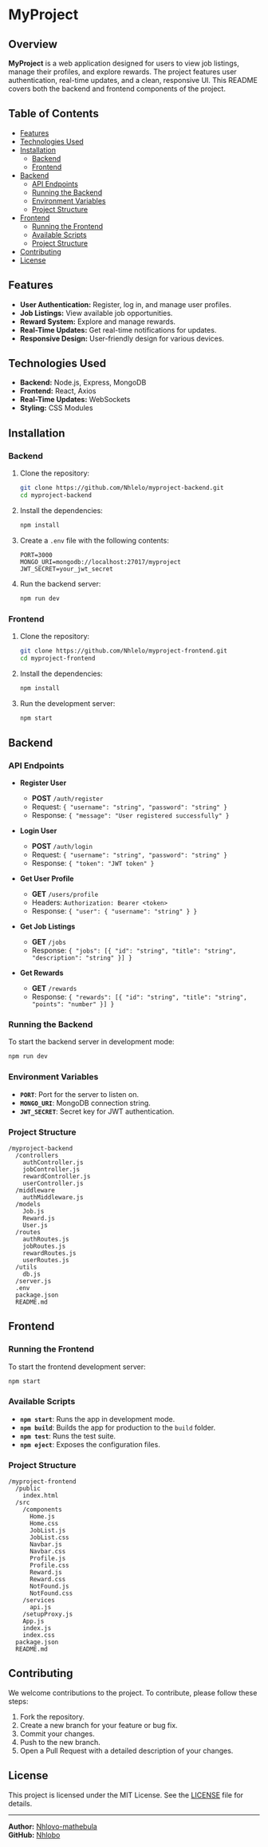 # MyProject

## Overview

**MyProject** is a web application designed for users to view job listings, manage their profiles, and explore rewards. The project features user authentication, real-time updates, and a clean, responsive UI. This README covers both the backend and frontend components of the project.

## Table of Contents

- [Features](#features)
- [Technologies Used](#technologies-used)
- [Installation](#installation)
  - [Backend](#backend)
  - [Frontend](#frontend)
- [Backend](#backend-1)
  - [API Endpoints](#api-endpoints)
  - [Running the Backend](#running-the-backend)
  - [Environment Variables](#environment-variables)
  - [Project Structure](#project-structure-1)
- [Frontend](#frontend-1)
  - [Running the Frontend](#running-the-frontend)
  - [Available Scripts](#available-scripts)
  - [Project Structure](#frontend-project-structure)
- [Contributing](#contributing)
- [License](#license)

## Features

- **User Authentication:** Register, log in, and manage user profiles.
- **Job Listings:** View available job opportunities.
- **Reward System:** Explore and manage rewards.
- **Real-Time Updates:** Get real-time notifications for updates.
- **Responsive Design:** User-friendly design for various devices.

## Technologies Used

- **Backend:** Node.js, Express, MongoDB
- **Frontend:** React, Axios
- **Real-Time Updates:** WebSockets
- **Styling:** CSS Modules

## Installation

### Backend

1. Clone the repository:

    ```bash
    git clone https://github.com/Nhlelo/myproject-backend.git
    cd myproject-backend
    ```

2. Install the dependencies:

    ```bash
    npm install
    ```

3. Create a `.env` file with the following contents:

    ```env
    PORT=3000
    MONGO_URI=mongodb://localhost:27017/myproject
    JWT_SECRET=your_jwt_secret
    ```

4. Run the backend server:

    ```bash
    npm run dev
    ```

### Frontend

1. Clone the repository:

    ```bash
    git clone https://github.com/Nhlelo/myproject-frontend.git
    cd myproject-frontend
    ```

2. Install the dependencies:

    ```bash
    npm install
    ```

3. Run the development server:

    ```bash
    npm start
    ```

## Backend

### API Endpoints

- **Register User**
  - **POST** `/auth/register`
  - Request: `{ "username": "string", "password": "string" }`
  - Response: `{ "message": "User registered successfully" }`

- **Login User**
  - **POST** `/auth/login`
  - Request: `{ "username": "string", "password": "string" }`
  - Response: `{ "token": "JWT token" }`

- **Get User Profile**
  - **GET** `/users/profile`
  - Headers: `Authorization: Bearer <token>`
  - Response: `{ "user": { "username": "string" } }`

- **Get Job Listings**
  - **GET** `/jobs`
  - Response: `{ "jobs": [{ "id": "string", "title": "string", "description": "string" }] }`

- **Get Rewards**
  - **GET** `/rewards`
  - Response: `{ "rewards": [{ "id": "string", "title": "string", "points": "number" }] }`

### Running the Backend

To start the backend server in development mode:

```bash
npm run dev
```

### Environment Variables

- **`PORT`**: Port for the server to listen on.
- **`MONGO_URI`**: MongoDB connection string.
- **`JWT_SECRET`**: Secret key for JWT authentication.

### Project Structure

```
/myproject-backend
  /controllers
    authController.js
    jobController.js
    rewardController.js
    userController.js
  /middleware
    authMiddleware.js
  /models
    Job.js
    Reward.js
    User.js
  /routes
    authRoutes.js
    jobRoutes.js
    rewardRoutes.js
    userRoutes.js
  /utils
    db.js
  /server.js
  .env
  package.json
  README.md
```

## Frontend

### Running the Frontend

To start the frontend development server:

```bash
npm start
```

### Available Scripts

- **`npm start`**: Runs the app in development mode.
- **`npm build`**: Builds the app for production to the `build` folder.
- **`npm test`**: Runs the test suite.
- **`npm eject`**: Exposes the configuration files.

### Project Structure

```
/myproject-frontend
  /public
    index.html
  /src
    /components
      Home.js
      Home.css
      JobList.js
      JobList.css
      Navbar.js
      Navbar.css
      Profile.js
      Profile.css
      Reward.js
      Reward.css
      NotFound.js
      NotFound.css
    /services
      api.js
    /setupProxy.js
    App.js
    index.js
    index.css
  package.json
  README.md
```

## Contributing

We welcome contributions to the project. To contribute, please follow these steps:

1. Fork the repository.
2. Create a new branch for your feature or bug fix.
3. Commit your changes.
4. Push to the new branch.
5. Open a Pull Request with a detailed description of your changes.

## License

This project is licensed under the MIT License. See the [LICENSE](LICENSE) file for details.

---

**Author:** [Nhlovo-mathebula](https://github.com/Nhlobo)  
**GitHub:** [Nhlobo](https://github.com/Nhlobo)
